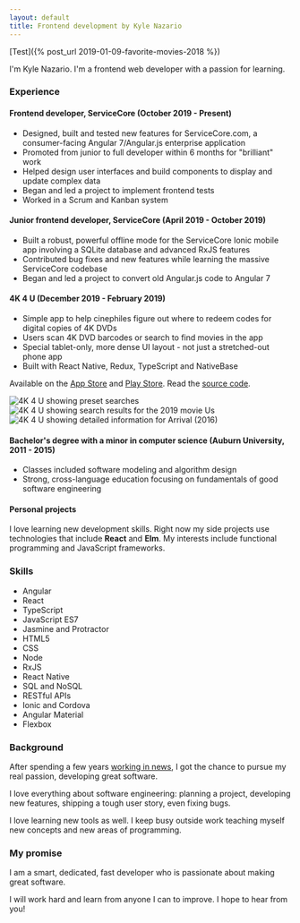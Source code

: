 ```yaml
---
layout: default
title: Frontend development by Kyle Nazario
---
```


[Test]({% post_url 2019-01-09-favorite-movies-2018 %})

I'm Kyle Nazario. I'm a frontend web developer with a passion for learning.

### Experience

#### Frontend developer, ServiceCore (October 2019 - Present)

* Designed, built and tested new features for ServiceCore.com, a consumer-facing Angular 7/Angular.js enterprise application
* Promoted from junior to full developer within 6 months for "brilliant" work
* Helped design user interfaces and build components to display and update complex data
* Began and led a project to implement frontend tests
* Worked in a Scrum and Kanban system

#### Junior frontend developer, ServiceCore (April 2019 - October 2019)

* Built a robust, powerful offline mode for the ServiceCore Ionic mobile app involving a SQLite database and advanced RxJS features
* Contributed bug fixes and new features while learning the massive ServiceCore codebase
* Began and led a project to convert old Angular.js code to Angular 7

#### 4K 4 U (December 2019 - February 2019)

* Simple app to help cinephiles figure out where to redeem codes for digital copies of 4K DVDs
* Users scan 4K DVD barcodes or search to find movies in the app
* Special tablet-only, more dense UI layout - not just a stretched-out phone app
* Built with React Native, Redux, TypeScript and NativeBase

Available on the [App Store](https://apps.apple.com/us/app/4k-4-u/id1499701546?ign-mpt=uo%3D2) and [Play Store](https://play.google.com/store/apps/details?id=com.kylenazario.fourK4U). Read the [source code](https://github.com/kyle-n/4k-redeem-guide).

<div class="space-apart">
<img style="flex-grow: 1" src="/static/img/4k4u-ss-1.png" alt="4K 4 U showing preset searches">
<img style="flex-grow: 1" src="/static/img/4k4u-ss-2.png" alt="4K 4 U showing search results for the 2019 movie Us">
<img style="flex-grow: 1" src="/static/img/4k4u-ss-3.png" alt="4K 4 U showing detailed information for Arrival (2016)">
</div>

<h4 id="minor-class-list">Bachelor's degree with a minor in computer science (Auburn University, 2011 - 2015)</h4>

* Classes included software modeling and algorithm design
* Strong, cross-language education focusing on fundamentals of good software engineering

#### Personal projects

I love learning new development skills. Right now my side projects use technologies that include **React** and **Elm**. My interests include functional programming and JavaScript frameworks. 

### Skills

<ul class="multiple-col">
<li>Angular</li>
<li>React</li>
<li>TypeScript</li>
<li>JavaScript ES7</li>
<li>Jasmine and Protractor</li>
<li>HTML5</li>
<li>CSS</li>
<li>Node</li>
<li>RxJS</li>
<li>React Native</li>
<li>SQL and NoSQL</li>
<li>RESTful APIs</li>
<li>Ionic and Cordova</li>
<li>Angular Material</li>
<li>Flexbox</li>
</ul>

### Background

After spending a few years [working in news](./about-me.html), I got the chance to pursue my real passion, developing great software. 

I love everything about software engineering: planning a project, developing new features, shipping a tough user story, even fixing bugs. 

I love learning new tools as well. I keep busy outside work teaching myself new concepts and new areas of programming. 

### My promise

I am a smart, dedicated, fast developer who is passionate about making great software.

I will work hard and learn from anyone I can to improve. I hope to hear from you!